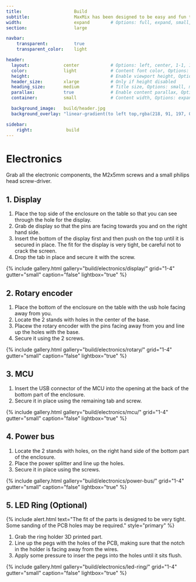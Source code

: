 ```yaml
---
title:                    Build
subtitle:                 MaxMix has been designed to be easy and fun to build.
width:                    expand        # Options: full, expand, small, xsmall
section:                  large

navbar:
    transparent:          true
    transparent_color:    light

header:
  layout:             center            # Options: left, center, 1-1, 1-2, 1-3 or 2-3. Left, right options display this pages title and subtitle. 1-1, 1-2, 1-3 or 2-3 options display content of block file/s.
  color:              light             # Content font color, Options: light, dark
  height:                               # Enable viewport height, Options: full
  header_size:        xlarge            # Only if height disabled
  heading_size:       medium            # Title size, Options: small, medium, large
  parallax:           true              # Enable content parallax, Options: true
  container:          small             # Content width, Options: expand, small, xsmall

  background_image:   build/header.jpg
  background_overlay: "linear-gradient(to left top,rgba(218, 91, 197, 0.8) 0%,rgba(151, 27, 191, 0.8) 30%,rgba(2, 8, 212, 0.8) 80%)"

sidebar:
    right:             build
---
```


# Electronics
Grab all the electronic components, the M2x5mm screws and a small philips head screw-driver.

## 1. Display
1. Place the top side of the enclosure on the table so that you can see through the hole for the display.
2. Grab de display so that the pins are facing towards you and on the right hand side.
3. Insert the bottom of the display first and then push on the top until it is secured in place. The fit for the display is very tight, be careful not to crack the screen.
4. Drop the tab in place and secure it with the screw.

{% include gallery.html 
  gallery="build/electronics/display/"
  grid="1-4"
  gutter="small"
  caption="false"
  lightbox="true"
%}

## 2. Rotary encoder
1. Place the bottom of the enclosure on the table with the usb hole facing away from you.
2. Locate the 2 stands with holes in the center of the base.
3. Placew the rotary encoder with the pins facing away from you and line up the holes with the base.
4. Secure it using the 2 screws.

{% include gallery.html 
  gallery="build/electronics/rotary/"
  grid="1-4"
  gutter="small"
  caption="false"
  lightbox="true"
%}

## 3. MCU
1. Insert the USB connector of the MCU into the opening at the back of the bottom part of the enclosure.
2. Secure it in place using the remaining tab and screw.

{% include gallery.html 
  gallery="build/electronics/mcu/"
  grid="1-4"
  gutter="small"
  caption="false"
  lightbox="true"
%}

## 4. Power bus
1. Locate the 2 stands with holes, on the right hand side of the bottom part of the enclosure.
2. Place the power splitter and line up the holes.
4. Secure it in place using the screws.

{% include gallery.html 
  gallery="build/electronics/power-bus/"
  grid="1-4"
  gutter="small"
  caption="false"
  lightbox="true"
%}

## 5. LED Ring (Optional)
{% include alert.html text="The fit of the parts is designed to be very tight. Some sanding of the PCB holes may be required." style="primary" %}

1. Grab the ring holder 3D printed part.
2. Line up the pegs with the holes of the PCB, making sure that the notch in the holder is facing away from the wires.
3. Apply some pressure to inser the pegs into the holes until it sits flush.

{% include gallery.html 
  gallery="build/electronics/led-ring/"
  grid="1-4"
  gutter="small"
  caption="false"
  lightbox="true"
%}